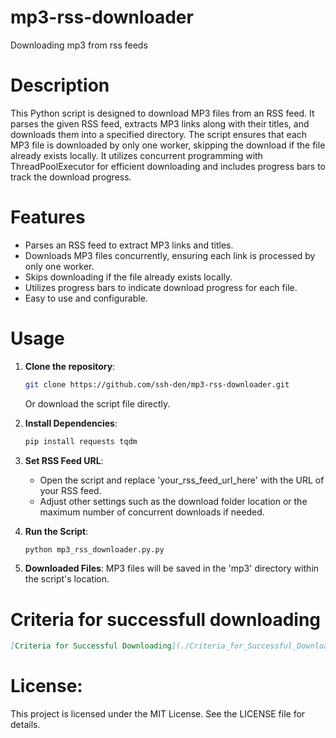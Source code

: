 # mp3-rss-downloader
Downloading mp3 from rss feeds

# Description

This Python script is designed to download MP3 files from an RSS feed. It parses the given RSS feed, extracts MP3 links along with their titles, and downloads them into a specified directory. The script ensures that each MP3 file is downloaded by only one worker, skipping the download if the file already exists locally. It utilizes concurrent programming with ThreadPoolExecutor for efficient downloading and includes progress bars to track the download progress.

# Features

* Parses an RSS feed to extract MP3 links and titles.
* Downloads MP3 files concurrently, ensuring each link is processed by only one worker.
* Skips downloading if the file already exists locally.
* Utilizes progress bars to indicate download progress for each file.
* Easy to use and configurable.

# Usage

1. **Clone the repository**:
   ```bash
   git clone https://github.com/ssh-den/mp3-rss-downloader.git
   ```
   Or download the script file directly.

2. **Install Dependencies**:
   ```bash
   pip install requests tqdm
   ```

4. **Set RSS Feed URL**:
   - Open the script and replace 'your_rss_feed_url_here' with the URL of your RSS feed.
   - Adjust other settings such as the download folder location or the maximum number of concurrent downloads if needed.

5. **Run the Script**:
   ```bash
   python mp3_rss_downloader.py.py
   ```

6. **Downloaded Files**:
   MP3 files will be saved in the 'mp3' directory within the script's location.

# Criteria for successfull downloading

   ```markdown
   [Criteria for Successful Downloading](./Criteria_for_Successful_Downloading.md)
   ```

# License:

This project is licensed under the MIT License. See the LICENSE file for details.
